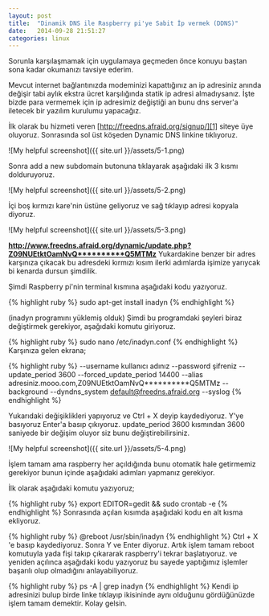 ```yaml
---
layout: post
title:  "Dinamik DNS ile Raspberry pi'ye Sabit İp vermek (DDNS)"
date:   2014-09-28 21:51:27
categories: linux
---
```

Sorunla karşılaşmamak için uygulamaya geçmeden önce konuyu baştan sona kadar okumanızı tavsiye ederim.

Mevcut internet bağlantınızda modeminizi kapattığınız an ip adresiniz anında değişir tabi aylık ekstra ücret karşılığında statik ip adresi almadıysanız. İşte bizde para vermemek için ip adresimiz değiştiği an bunu dns server'a iletecek bir yazılım kurulumu yapacağız.

İlk olarak bu hizmeti veren [http://freedns.afraid.org/signup/][1] siteye üye oluyoruz. Sonrasında sol üst köşeden Dynamic DNS linkine tıklıyoruz.

![My helpful screenshot]({{ site.url }}/assets/5-1.png)<br>



Sonra add a new subdomain butonuna tıklayarak aşağıdaki  ilk 3 kısmı dolduruyoruz.

![My helpful screenshot]({{ site.url }}/assets/5-2.png)<br>

İçi boş kırmızı kare'nin üstüne geliyoruz ve sağ tıklayıp adresi kopyala diyoruz.

![My helpful screenshot]({{ site.url }}/assets/5-3.png)<br>

<b>http://www.freedns.afraid.org/dynamic/update.php?Z09NUEtktOamNvQ**********Q5MTMz</b>
Yukardakine benzer bir adres karşınıza çıkacak bu adresdeki kırmızı kısım ilerki adımlarda işimize yarıycak bi kenarda dursun şimdilik.

Şimdi Raspberry pi'nin terminal kısmına aşağıdaki kodu yazıyoruz.

{% highlight ruby %}
sudo apt-get install inadyn
{% endhighlight %}

 (inadyn programını yüklemiş olduk)
Şimdi bu programdaki şeyleri biraz değiştirmek gerekiyor, aşağıdaki komutu giriyoruz.


{% highlight ruby %}
sudo nano /etc/inadyn.conf
{% endhighlight %}
Karşınıza gelen ekrana;


{% highlight ruby %}
--username kullanıcı adınız
--password şifreniz
--update_period 3600
--forced_update_period 14400
--alias adresiniz.mooo.com,Z09NUEtktOamNvQ**********Q5MTMz
--background 
--dyndns_system default@freedns.afraid.org 
--syslog
{% endhighlight %}


Yukarıdaki değişiklikleri yapıyoruz ve Ctrl + X deyip kaydediyoruz. Y'ye basıyoruz Enter'a basıp çıkıyoruz.
update_period 3600 kısmından 3600 saniyede bir değişim oluyor siz bunu değiştirebilirsiniz.



![My helpful screenshot]({{ site.url }}/assets/5-4.png)<br>



İşlem tamam ama raspberry her açıldığında bunu otomatik hale getirmemiz gerekiyor bunun içinde aşağıdaki adımları yapmanız gerekiyor.

İlk olarak aşağıdaki komutu yazıyoruz;


{% highlight ruby %}
export EDITOR=gedit && sudo crontab -e
{% endhighlight %}
Sonrasında açılan kısımda aşağıdaki kodu en alt kısma ekliyoruz.


{% highlight ruby %}
@reboot /usr/sbin/inadyn
{% endhighlight %}
Ctrl + X 'e basıp kaydediyoruz. Sonra Y ve Enter diyoruz. Artık işlem tamam reboot komutuyla yada fişi takıp çıkararak raspberry'i tekrar başlatıyoruz. ve yeniden açılınca aşağıdaki kodu yazıyoruz bu sayede yaptığımız işlemler başarılı olup olmadığını anlayabiliyoruz.


{% highlight ruby %}
ps -A | grep inadyn
{% endhighlight %}
Kendi ip adresinizi bulup birde linke tıklayıp ikisininde aynı olduğunu gördüğünüzde işlem tamam demektir.
Kolay gelsin.

[1]: http://freedns.afraid.org/signup/